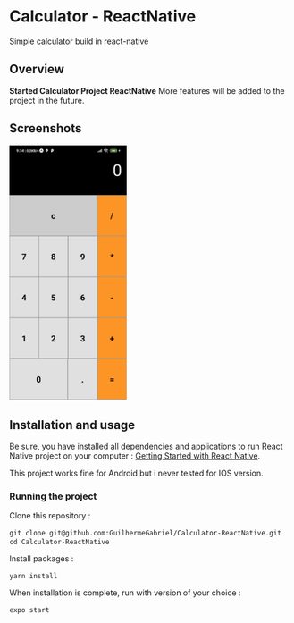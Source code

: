 # Calculator - ReactNative
Simple calculator build in react-native

## Overview

**Started Calculator Project ReactNative** 
More features will be added to the project in the future.

## Screenshots

<img
		width="210"
		alt="Capture 1"
		src="https://github.com/GuilhermeGabriel/Calculator-ReactNative/blob/master/screenshots/01.jpg">

## Installation and usage

Be sure, you have installed all dependencies and applications to run React Native project on your computer : [Getting Started with React Native](https://facebook.github.io/react-native/docs/getting-started).

This project works fine for Android but i never tested for IOS version.

### Running the project

Clone this repository :

```
git clone git@github.com:GuilhermeGabriel/Calculator-ReactNative.git
cd Calculator-ReactNative
```

Install packages :

```
yarn install
```

When installation is complete, run with version of your choice :

```bash
expo start